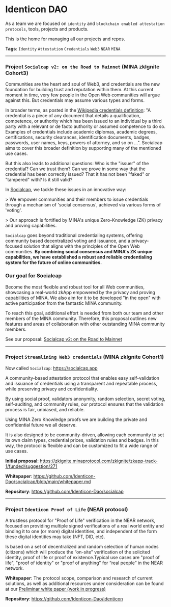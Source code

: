# Identicon DAO

As a team we are focused on `identity` and `blockchain enabled attestation protocols`, tools, projects and products. 

This is the home for managing all our projects and repos.

**Tags**: `Identity` `Attestation` `Credentials` `Web3` `NEAR` `MINA`

---

### Project `Socialcap v2: on the Road to Mainnet` (MINA zkIgnite Cohort3)

Communities are the heart and soul of Web3, and credentials are the new foundation for building trust and reputation within them. 
At this current moment in time, very few people in the Open Web communities will argue against this. But  credentials may assume various types and forms. 

In broader terms, as posted in the [Wikipedia credentials definition](https://en.wikipedia.org/wiki/Credential): "A credential is a piece of any document that details a qualification, competence, or authority which has been issued to an individual by a third party with a relevant or de facto authority or assumed competence to do so. Examples of credentials include academic diplomas, academic degrees, certifications, security clearances, identification documents, badges, passwords, user names, keys, powers of attorney, and so on ...". Socialcap aims to cover this broader definition by supporting many of the mentioned use cases. 

But this also leads to additional questions: Who is the "issuer" of the credential? Can we trust them? Can we prove in some way that the credential has been correctly issued? That it has not been "faked" or "tampered" with? Is it still valid?

In [Socialcap](https://www.socialcap.app), we tackle these issues in an innovative way:

\> We empower communities and their members to issue credentials through a mechanism of 'social consensus', achieved via various forms of 'voting'. 

\> Our approach is fortified by MINA's unique Zero-Knowledge (ZK) privacy and proving capabilities.

`Socialcap` goes beyond traditional credentialing systems, offering community based decentralized voting and issuance, and a privacy-focused solution that aligns with the principles of the Open Web communities. **By combining social consensus and MINA's ZK unique capabilities, we have established a robust and reliable credentialing system for the future of online communities.**

### Our goal for Socialcap 

Become the most flexible and robust tool for all Web communities, showcasing a real-world zkApp empowered by the privacy and proving capabilities of MINA. We also aim for it to be developed "in the open" with active participation from the fantastic MINA community.

To reach this goal, additional effort is needed from both our team and other members of the MINA community. Therefore, this proposal outlines new features and areas of collaboration with other outstanding MINA community members.

See our proposal: [Socialcap v2: on the Road to Mainnet](https://zkignite.minaprotocol.com/zkignite/zkapp-cohort-3/funded/suggestion/660)

---

### Project `Streamlining Web3 credentials` (MINA zkIgnite Cohort1)

Now called `Socialcap`: https://socialcap.app

A community-based attestation protocol that enables easy self-validation and issuance of credentials using a transparent and repeatable process, while preserving privacy and confidentiality.

By using social proof, validators anonymity, random selection, secret voting, self-auditing, and community rules, our protocol ensures that the validation process is fair, unbiased, and reliable.

Using MINA Zero Knowledge proofs we are building the private and confidential future we all deserve.

It is also designed to be community-driven, allowing each community to set its own claim types, credential prices, validation rules and badges. In this way, the protocol is flexible and can be customized to fit a wide range of use cases.

**Initial proposal**: https://zkignite.minaprotocol.com/zkignite/zkapp-track-1/funded/suggestion/271

**Whitepaper**: https://github.com/Identicon-Dao/socialcap/blob/main/whitepaper.md

**Repository**: https://github.com/Identicon-Dao/socialcap

---

### Project `Identicon Proof of Life` (NEAR protocol)

A trustless protocol for "Proof of Life" verification in the NEAR network, focused on providing multiple signed verifications of a real world entity and binding it to one (or more) digital identities, and independent of the form these digital identities may take (NFT, DID, etc). 

Is based on a set of decentralized and random selection of human nodes (citizens) which will produce the “on-site” verification of the solicited identity,  proof of life or proof of existence.Typical use cases are "proof of life", "proof of identity" or "proof of anything" for “real people” in the NEAR network. 

**Whitepaper**: The protocol scope, comparison and research of current solutions, as well as additional resources under consideration can be found at our [Preliminar white paper (work in progress)](https://docs.google.com/document/d/1lDRp3crvEXCSTWXkbAY-ONF3Barg7jDoOdzxh1UjYmE/edit?usp=sharing)

**Repository**: https://github.com/Identicon-Dao/identicon
